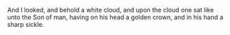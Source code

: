 And I looked, and behold a white cloud, and upon the cloud one sat like unto the Son of man, having on his head a golden crown, and in his hand a sharp sickle.

